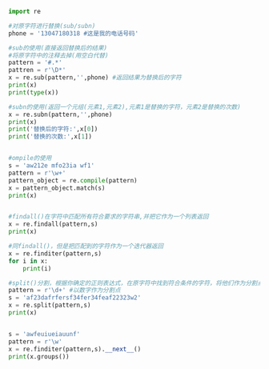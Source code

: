 
<BlogInfo id="750" title="11.其他函数的使用" author="白日梦想猿" pv=0 read_times=0 pre_cost_time="0分44秒" category="正则表达式" tag_list="['正则表达式']" create_time="2020.05.28 15:31:43" update_time="2020.05.29 13:34:24" />

```python
import re

#对原字符进行替换(sub/subn)
phone = '13047180318 #这是我的电话号码'

#sub的使用(直接返回替换后的结果)
#将原字符中的注释去掉(用空白代替)
pattern = '#.*'
pattren = r'\D*'
x = re.sub(pattern,'',phone) #返回结果为替换后的字符
print(x)
print(type(x))

#subn的使用(返回一个元组(元素1,元素2),元素1是替换的字符，元素2是替换的次数)
x = re.subn(pattern,'',phone)
print(x)
print('替换后的字符:',x[0])
print('替换的次数:',x[1])


#ompile的使用
s = 'aw212e mfo23ia wf1'
pattern = r'\w+'
pattern_object = re.compile(pattern)
x = pattern_object.match(s)
print(x)


#findall()在字符中匹配所有符合要求的字符串,并把它作为一个列表返回
x = re.findall(pattern,s)
print(x)

#同findall()，但是把匹配到的字符作为一个迭代器返回
x = re.finditer(pattern,s)
for i in x:
    print(i)

#split()分割，根据你确定的正则表达式，在原字符中找到符合条件的字符，将他们作为分割点对原字符进行分割 返回一个列表
pattern = r'\d+' #以数字作为分割点
s = 'af23dafrfersf34fer34feaf22323w2'
x = re.split(pattern,s)
print(x)


s = 'awfeuiueiauunf'
pattern = r'\w'
x = re.finditer(pattern,s).__next__()
print(x.groups())







```
